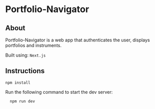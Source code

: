 # Portfolio-Navigator


## About

Portfolio-Navigator is a web app that authenticates the user, displays portfolios and instruments.


Built using: `Next.js`

## Instructions



```
npm install 
```

Run the following command to start the dev server:

```
  npm run dev
```
